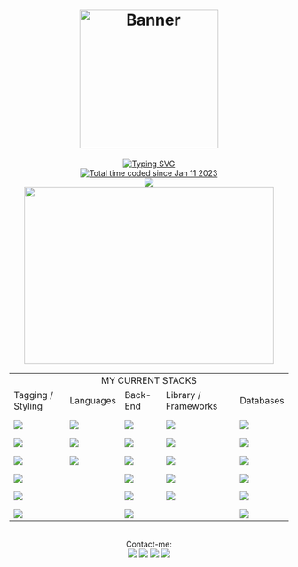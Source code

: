 <div align="center">
  <h1 align="center">
  <img alt="Banner" title="#Banner" style="object-fit: cover; height:250px;" src="https://img001.prntscr.com/file/img001/J_L6Nzc1Q_W9gllIVuJ2Og.png"  />
</h1>

  <a href="https://github.com/JsCodeDevlopment" target="_blank">
    <img src="https://readme-typing-svg.demolab.com?font=Fira+Code&pause=1000&color=5DC3A4&width=435&lines=Fullstack+Developer;%2B2+Years+of+Experience;1%25+Better+Every+Day" alt="Typing SVG" />
  </a>

  <div align="center">
    <a href="https://wakatime.com/@9837910b-d4e0-464a-bdc3-e5aec7bdf5a6"
      ><img
        src="https://wakatime.com/badge/user/9837910b-d4e0-464a-bdc3-e5aec7bdf5a6.svg"
        alt="Total time coded since Jan 11 2023" /></a
    ><br />
    <a href="https://wakatime.com/@Jonata"><img src="https://wakatime.com/share/@Jonata/d2f73b3e-2199-4a64-baaf-a8860d60e938.png" /></a></br>
    <a href="https://wakatime.com"
      ><img
        src="https://wakatime.com/share/@Jonata/8a3275d1-7019-4d70-aefa-818a720fae84.png"
        width="450px"
        height="320px" /></a
    ><br />
  </div>
  <div style="display: flex; align-items: center; justify-content: center">
<table>
	<tbody>
		<tr>
			<td colspan="5"><div align="center">MY CURRENT STACKS</div></td>
		</tr>
		<tr>
			<td>Tagging / Styling</td>
			<td>Languages</td>
			<td>Back-End</td>
			<td>Library / Frameworks</td>
			<td>Databases</td>
		</tr>
		<tr>
			<td>
				<img
					align="center"
					style="margin-top: 10px"
					src="https://img.shields.io/badge/HTML5-E34F26?style=for-the-badge&logo=html5&logoColor=white"
				/>
			</td>
			<td>
				<img
					align="center"
					style="margin-top: 10px"
					src="https://img.shields.io/badge/JavaScript-F7DF1E?style=for-the-badge&logo=javascript&logoColor=black"
				/>
			</td>
			<td>
				<img
					align="center"
					style="margin-top: 10px"
					src="https://img.shields.io/badge/Node.js-43853D?style=for-the-badge&logo=node.js&logoColor=white"
				/>
			</td>
			<td>
				<img
					align="center"
					style="margin-top: 10px"
					src="https://img.shields.io/badge/React-20232A?style=for-the-badge&logo=react&logoColor=61DAFB"
				/>
			</td>
			<td>
				<img
					align="center"
					style="margin-top: 10px"
					src="https://img.shields.io/badge/PostgreSQL-316192?style=for-the-badge&logo=postgresql&logoColor=white"
				/>
			</td>
		</tr>
		<tr>
			<td>
				<img
					align="center"
					style="margin-top: 10px"
					src="https://img.shields.io/badge/CSS3-1572B6?style=for-the-badge&logo=css3&logoColor=white"
				/>
			</td>
			<td>
				<img
					align="center"
					style="margin-top: 10px"
					src="https://img.shields.io/badge/TypeScript-007ACC?style=for-the-badge&logo=typescript&logoColor=white"
				/>
			</td>
			<td>
				<img
					align="center"
					style="margin-top: 10px"
					src="https://img.shields.io/badge/Prisma-3982CE?style=for-the-badge&logo=Prisma&logoColor=white"
				/>
			</td>
			<td>
				<img
					align="center"
					style="margin-top: 10px"
					src="https://img.shields.io/badge/next%20js-000000?style=for-the-badge&logo=nextdotjs&logoColor=white"
				/>
			</td>
			<td>
				<img
					align="center"
					style="margin-top: 10px"
					src="https://img.shields.io/badge/MongoDB-4EA94B?style=for-the-badge&logo=mongodb&logoColor=white"
				/>
			</td>
		</tr>
		<tr>
			<td>
				<img
					align="center"
					style="margin-top: 10px"
					src="https://img.shields.io/badge/Tailwind_CSS-38B2AC?style=for-the-badge&logo=tailwind-css&logoColor=white"
				/>
				</td>
				<td>
					<img
						align="center"
						style="margin-top: 10px"
						src="https://img.shields.io/badge/Go-00ADD8?style=for-the-badge&logo=go&logoColor=white"
					/>
			</td>
			<td>
				<img
					align="center"
					style="margin-top: 10px"
					src="https://img.shields.io/badge/typeorm-FE0803?style=for-the-badge&logo=typeorm&logoColor=white"
				/>
			</td>
			<td>
				<img
					align="center"
					style="margin-top: 10px"
					src="https://img.shields.io/badge/Swagger-85EA2D?style=for-the-badge&logo=Swagger&logoColor=white"
				/>
			</td>
			<td>
				<img
					align="center"
					style="margin-top: 10px"
					src="https://img.shields.io/badge/redis-%23DD0031.svg?&style=for-the-badge&logo=redis&logoColor=white"
				/>
			</td>
		</tr>
		<tr>
			<td>
				<img
					align="center"
					style="margin-top: 10px"
					src="https://img.shields.io/badge/styled--components-DB7093?style=for-the-badge&logo=styled-components&logoColor=white"
				/>
			</td>
			<td></td>
			<td>
				<img
					align="center"
					style="margin-top: 10px"
					src="https://img.shields.io/badge/Docker-2CA5E0?style=for-the-badge&logo=docker&logoColor=white"
				/>
			</td>
			<td>
				<img
					align="center"
					style="margin-top: 10px"
					src="https://img.shields.io/badge/rabbitmq-%23FF6600.svg?&style=for-the-badge&logo=rabbitmq&logoColor=white"
				/>
			</td>
			<td>
				<img
					align="center"
					style="margin-top: 10px"
					src="https://img.shields.io/badge/Supabase-181818?style=for-the-badge&logo=supabase&logoColor=white"
				/>
			</td>
		</tr>
		<tr>
			<td>
				<img
					align="center"
					style="margin-top: 10px"
					src="https://img.shields.io/badge/Sass-CC6699?style=for-the-badge&logo=sass&logoColor=white"
				/>
			</td>
			<td></td>
			<td>
				<img
					align="center"
					style="margin-top: 10px"
					src="https://img.shields.io/badge/nestjs-E0234E?style=for-the-badge&logo=nestjs&logoColor=white"
				/>
			</td>
			<td>
				<img
					align="center"
					style="margin-top: 10px"
					src="https://img.shields.io/badge/shadcn%2Fui-000000?style=for-the-badge&logo=shadcnui&logoColor=whitee"
				/>
			</td>
			<td>
				<img
					align="center"
					style="margin-top: 10px"
					src="https://img.shields.io/badge/MySQL-005C84?style=for-the-badge&logo=mysql&logoColor=white"
				/>
			</td>
		</tr>
		<tr>
			<td>
				<img
					align="center"
					style="margin-top: 10px"
					src="https://img.shields.io/badge/Bootstrap-563D7C?style=for-the-badge&logo=bootstrap&logoColor=white"
				/>
			</td>
			<td></td>
			<td>
				<img
					align="center"
					style="margin-top: 10px"
					src="https://img.shields.io/badge/Express%20js-000000?style=for-the-badge&logo=express&logoColor=white"
				/>
			</td>
			<td></td>
			<td>
				<img
					align="center"
					style="margin-top: 10px"
					src="https://img.shields.io/badge/Sqlite-003B57?style=for-the-badge&logo=sqlite&logoColor=white"
				/>
			</td>
		</tr>
	</tbody>
</table>
</div>
  <br />
  Contact-me:
  <div>
    <a href="https://jonatas-silva-software-engineer.vercel.app/" target="_blank"
      ><img
        src="https://img.shields.io/badge/Portfolio-255E63?style=for-the-badge&logo=About.me&logoColor=white"
        target="_blank"
    /></a>
    <a href="https://instagram.com/jonatasilva14" target="_blank"
      ><img
        src="https://img.shields.io/badge/-Instagram-%23E4405F?style=for-the-badge&logo=instagram&logoColor=white"
        target="_blank"
    /></a>
    <a href="mailto:jonatasilva118@gmail.com"
      ><img
        src="https://img.shields.io/badge/-Gmail-%23333?style=for-the-badge&logo=gmail&logoColor=white"
        target="_blank"
    /></a>
    <a href="https://www.linkedin.com/in/jscodedevelopment/" target="_blank"
      ><img
        src="https://img.shields.io/badge/-LinkedIn-%230077B5?style=for-the-badge&logo=linkedin&logoColor=white"
        target="_blank"
    /></a>
  </div>
</div>
